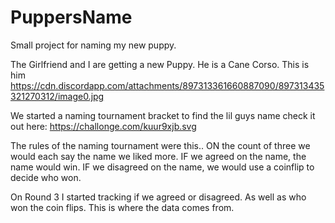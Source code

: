 # PuppersName
Small project for naming my new puppy.

The Girlfriend and I are getting a new Puppy. He is a Cane Corso. This is him
https://cdn.discordapp.com/attachments/897313361660887090/897313435321270312/image0.jpg

We started a naming tournament bracket to find the lil guys name check it out here:
https://challonge.com/kuur9xjb.svg

The rules of the naming tournament were this..
ON the count of three we would each say the name we liked more.
IF we agreed on the name, the name would win.
IF we disagreed on the name, we would use a coinflip to decide who won.

On Round 3 I started tracking if we agreed or disagreed. As well as who won the coin flips. This is where the data comes from.

